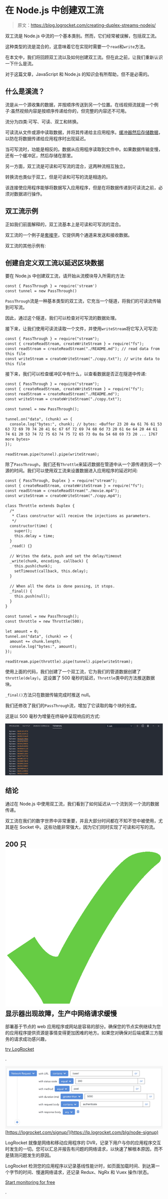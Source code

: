 # 在 Node.js 中创建双工流

> 原文：<https://blog.logrocket.com/creating-duplex-streams-nodejs/>

双工流是 Node.js 中流的一个基本类别。然而，它们经常被误解，包括双工流。

这种类型的流是混合的，这意味着它在实现时需要一个`read`和`write`方法。

在本文中，我们将回顾双工流以及如何创建双工流。但在此之前，让我们重新认识一下什么是流。

对于这篇文章，JavaScript 和 Node.js 的知识会有所帮助，但不是必需的。

## 什么是溪流？

流是从一个源收集的数据，并按顺序传送到另一个位置。在线视频流就是一个例子:虽然视频内容是按顺序传递给你的，但完整的内容还不可用。

流分为四类:可写、可读、双工和转换。

可读流从文件或源中读取数据，并将其传递给主应用程序。[缓冲器然后存储数据](https://blog.logrocket.com/node-js-buffer-a-complete-guide/)，以防在将数据传递给应用程序时出现延迟。

当可写流时，功能是相反的。数据从应用程序读取到文件中。如果数据传输变慢，还有一个缓冲区，然后存储在那里。

另一方面，双工流是可读和可写流的混合，这两种流相互独立。

转换流也类似于双工，但是可读和可写的流是相连的。

该连接使应用程序能够将数据写入应用程序，但是在将数据传递到可读流之前，必须对数据进行操作。

## 双工流示例

正如我们前面解释的，双工流基本上是可读和可写流的混合。

双工流的一个例子是[套接字](http://nodejs.org/api/net.html#net_class_net_socket)，它提供两个通道来发送和接收数据。

双工流的其他示例有:

## 创建自定义双工流以延迟区块数据

要在 Node.js 中创建双工流，请开始从流模块导入所需的方法:

```
const { PassThrough } = require('stream')
const tunnel = new PassThrough()

```

`PassThrough`流是一种基本类型的双工流，它充当一个隧道，将我们的可读流传输到可写流。

因此，通过这个隧道，我们可以检查对可写流的数据处理。

接下来，让我们使用可读流读取一个文件，并使用`writeStream`将它写入可写流:

```
const { PassThrough } = require("stream");
const { createReadStream, createWriteStream } = require("fs"); 
const readStream = createReadStream("./README.md"); // read data from this file
const writeStream = createWriteStream("./copy.txt"); // write data to this file

```

接下来，我们可以检查缓冲区中有什么，以查看数据是否正在隧道中传递:

```
const { PassThrough } = require("stream");
const { createReadStream, createWriteStream } = require("fs");
const readStream = createReadStream("./README.md");
const writeStream = createWriteStream("./copy.txt");

const tunnel = new PassThrough();

tunnel.on("data", (chunk) => {
  console.log("bytes:", chunk); // bytes: <Buffer 23 20 4a 61 76 61 53 63 72 69 70 74 20 41 6c 67 6f 72 69 74 68 6d 73 20 61 6e 64 20 44 61 74 61 20 53 74 72 75 63 74 75 72 65 73 0a 0a 54 68 69 73 20 ... 1767 more bytes>
});

readStream.pipe(tunnel).pipe(writeStream);

```

除了`PassThrough`，我们还有`Throttle`来延迟数据在管道中从一个源传递到另一个源的时间。我们可以使用双工流来设置数据进入应用程序的延迟时间:

```
const { PassThrough, Duplex } = require("stream");
const { createReadStream, createWriteStream } = require("fs");
const readStream = createReadStream("./movie.mp4");
const writeStream = createWriteStream("./copy.mp4");

class Throttle extends Duplex {
  /*
   * Class constructor will receive the injections as parameters.
   */
  constructor(time) {
    super();
    this.delay = time;
  }
  _read() {}

  // Writes the data, push and set the delay/timeout
  _write(chunk, encoding, callback) {
    this.push(chunk);
    setTimeout(callback, this.delay);
  }

  // When all the data is done passing, it stops.
  _final() {
    this.push(null);
  }
}

const tunnel = new PassThrough();
const throttle = new Throttle(500);

let amount = 0;
tunnel.on("data", (chunk) => {
  amount += chunk.length;
  console.log("bytes:", amount);
});

readStream.pipe(throttle).pipe(tunnel).pipe(writeStream);

```

使用上面的代码，我们创建了一个双工流，它为我们的管道数据创建了`throttle(delay)`。这设置了 500 毫秒的延迟，`Throttle`类中的方法推送数据块。

`_final()`方法只在数据传输完成时推送 null。

我们还修改了我们的`PassThrough`流，增加了它读取的每个块的长度。

这是以 500 毫秒为增量在终端中呈现响应的方式:

![Response Renders In Terminal At 500 Millisecond Increments](img/1bdc9f361a73cfed2845a6f0b3f83b00.png)

## 结论

通过在 Node.js 中使用双工流，我们看到了如何延迟从一个流到另一个流的数据传递。

双工流在我们的数字世界中非常重要，并且大部分时间都在不知不觉中被使用，尤其是在 Socket 中。这些功能非常强大，因为它们同时实现了可读和可写的流。

## 200 只![](img/61167b9d027ca73ed5aaf59a9ec31267.png)显示器出现故障，生产中网络请求缓慢

部署基于节点的 web 应用程序或网站是容易的部分。确保您的节点实例继续为您的应用程序提供资源是事情变得更加困难的地方。如果您对确保对后端或第三方服务的请求成功感兴趣，

[try LogRocket](https://lp.logrocket.com/blg/node-signup)

.

[![LogRocket Network Request Monitoring](img/cae72fd2a54c5f02a6398c4867894844.png)](https://lp.logrocket.com/blg/node-signup)[https://logrocket.com/signup/](https://lp.logrocket.com/blg/node-signup)

LogRocket 就像是网络和移动应用程序的 DVR，记录下用户与你的应用程序交互时发生的一切。您可以汇总并报告有问题的网络请求，以快速了解根本原因，而不是猜测问题发生的原因。

LogRocket 检测您的应用程序以记录基线性能计时，如页面加载时间、到达第一个字节的时间、慢速网络请求，还记录 Redux、NgRx 和 Vuex 操作/状态。

[Start monitoring for free](https://lp.logrocket.com/blg/node-signup)

.